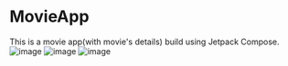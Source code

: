 # MovieApp
This is a movie app(with movie's details) build using Jetpack Compose.
![image](https://github.com/sayandbera/MovieApp/assets/138639834/f14d91ef-8e24-4659-9a14-cdcbee68d04f)
![image](https://github.com/sayandbera/MovieApp/assets/138639834/1605736a-4916-4258-91f9-606abd2aa698)
![image](https://github.com/sayandbera/MovieApp/assets/138639834/b2bd30ec-434b-46e7-905d-c0dd8d7ae62c)
